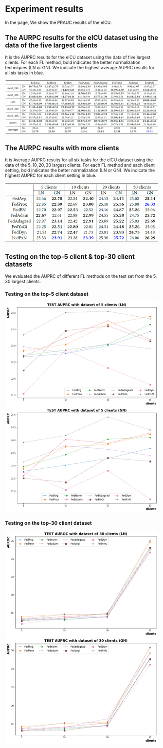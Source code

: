 # Experiment results
In the page, We show the PRAUC results of the eICU.


## The AURPC results for the eICU dataset using the data of the five largest clients
It is the AUPRC results for the eICU dataset using the data of five largest clients. For each FL method, bold indicates the better normalization techniques (LN or GN). We indicate the highest average AUPRC results for all six tasks in blue.

<p align="center">
  <img src="PRAUC_of_5_clients.png">
</p>


## The AURPC results with more clients
It is Average AUPRC results for all six tasks for the eICU dataset using the data of the $5, 10, 20, 30$ largest clients. For each FL method and each client setting, bold indicates the better normalization (LN or GN). We indicate the highest AUPRC for each client setting in blue.

<p align="center">
  <img src="PRAUC_more_clients.png">
</p>

## Testing on the top-5 client & top-30 client datasets
We evaluated the AUPRC of different FL methods on the test set from the 5, 30 largest clients.

### Testing on the top-5 client dataset
<p align="center">
  <img src="5_clients_AUPRC_LN.png" width="500" />
  <img src="5_clients_AUPRC_GN.png" width="500" />
</p>

### Testing on the top-30 client dataset
<p align="center">
  <img src="30_clients_AUPRC_LN.png" width="500" />
  <img src="30_clients_AUPRC_GN.png" width="500" />
</p>
